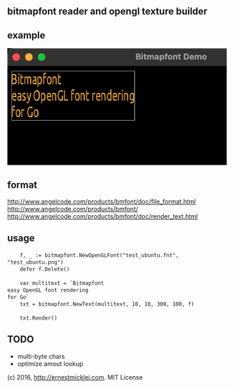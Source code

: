 ## bitmapfont reader and opengl texture builder

## example

![Bitmpafont demo](demo.png)

## format

http://www.angelcode.com/products/bmfont/doc/file_format.html
http://www.angelcode.com/products/bmfont/
http://www.angelcode.com/products/bmfont/doc/render_text.html


## usage

```
	f, _ := bitmapfont.NewOpenGLFont("test_ubuntu.fnt", "test_ubuntu.png")
    defer f.Delete()
	
	var multitext = `Bitmapfont
easy OpenGL font rendering
for Go`
	txt = bitmapfont.NewText(multitext, 10, 10, 300, 100, f)

    txt.Render()
```

## TODO
- multi-byte chars
- optimize amout lookup

(c) 2016, http://ernestmicklei.com. MIT License	
